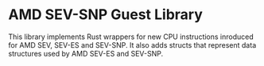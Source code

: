# AMD SEV-SNP Guest Library

This library implements Rust wrappers for new CPU instructions inroduced for AMD
SEV, SEV-ES and SEV-SNP. It also adds structs that represent data structures
used by AMD SEV-ES and SEV-SNP.
